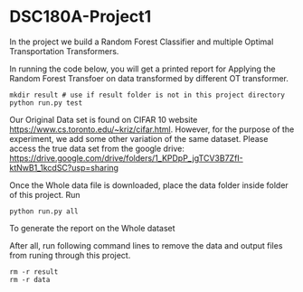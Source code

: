 # DSC180A-Project1

In the project we build a Random Forest Classifier and multiple Optimal Transportation Transformers.

In running the code below, you will get a printed report for Applying the Random Forest Transfoer on data transformed by different OT transformer.


```
mkdir result # use if result folder is not in this project directory
python run.py test
```
Our Original Data set is found on CIFAR 10 website https://www.cs.toronto.edu/~kriz/cifar.html.
However, for the purpose of the experiment, we add some other variation of the same dataset. Please access the true data set from the google drive:
https://drive.google.com/drive/folders/1_KPDpP_jgTCV3B7ZfI-ktNwB1_1kcdSC?usp=sharing

Once the Whole data file is downloaded, place the data folder inside folder of this project.
Run 
```
python run.py all
```
To generate the report on the Whole dataset

After all, run following command lines to remove the data and output files from runing through this project.
```
rm -r result
rm -r data
```
